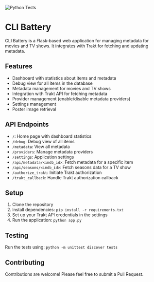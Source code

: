 ![Python Tests](https://github.com/godver3/cli_battery/actions/workflows/python-tests.yml/badge.svg)

# CLI Battery

CLI Battery is a Flask-based web application for managing metadata for movies and TV shows. It integrates with Trakt for fetching and updating metadata.

## Features

- Dashboard with statistics about items and metadata
- Debug view for all items in the database
- Metadata management for movies and TV shows
- Integration with Trakt API for fetching metadata
- Provider management (enable/disable metadata providers)
- Settings management
- Poster image retrieval

## API Endpoints

- `/`: Home page with dashboard statistics
- `/debug`: Debug view of all items
- `/metadata`: View all metadata
- `/providers`: Manage metadata providers
- `/settings`: Application settings
- `/api/metadata/<imdb_id>`: Fetch metadata for a specific item
- `/api/seasons/<imdb_id>`: Fetch seasons data for a TV show
- `/authorize_trakt`: Initiate Trakt authorization
- `/trakt_callback`: Handle Trakt authorization callback

## Setup

1. Clone the repository
2. Install dependencies: `pip install -r requirements.txt`
3. Set up your Trakt API credentials in the settings
4. Run the application: `python app.py`

## Testing

Run the tests using:
```python -m unittest discover tests```

## Contributing

Contributions are welcome! Please feel free to submit a Pull Request.

